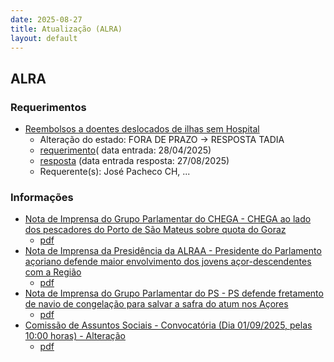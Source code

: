 ```yaml
---
date: 2025-08-27
title: Atualização (ALRA)
layout: default
---
```

## ALRA

### Requerimentos

* [Reembolsos a doentes deslocados de ilhas sem Hospital](http://base.alra.pt:82/4DACTION/w_pesquisa_registo/4/8808)
  * Alteração do estado: FORA DE PRAZO → RESPOSTA TADIA
  * [requerimento](http://base.alra.pt:82/Doc_Req/XIIIreque338.pdf)( data entrada: 28/04/2025)
  * [resposta](http://base.alra.pt:82/Doc_Req/XIIIrequeresp338.pdf) (data entrada resposta: 27/08/2025)
  * Requerente(s): José Pacheco CH, ...

### Informações

* [Nota de Imprensa do Grupo Parlamentar do CHEGA  - CHEGA ao lado dos pescadores do Porto de São Mateus sobre quota do Goraz](http://base.alra.pt:82/4DACTION/w_pesquisa_registo/8/21995)
  * [pdf](http://base.alra.pt:82/Doc_Noticias/NI21995.pdf)
* [Nota de Imprensa da Presidência da ALRAA - Presidente do Parlamento açoriano defende maior envolvimento dos jovens açor-descendentes com a Região](http://base.alra.pt:82/4DACTION/w_pesquisa_registo/8/21996)
  * [pdf](http://base.alra.pt:82/Doc_Noticias/NI21996.pdf)
* [Nota de Imprensa do Grupo Parlamentar do PS - PS defende fretamento de navio de congelação para salvar a safra do atum nos Açores](http://base.alra.pt:82/4DACTION/w_pesquisa_registo/8/21997)
  * [pdf](http://base.alra.pt:82/Doc_Noticias/NI21997.pdf)
* [Comissão de Assuntos Sociais - Convocatória (Dia 01/09/2025, pelas 10:00 horas) - Alteração](http://base.alra.pt:82/4DACTION/w_pesquisa_registo/8/21998)
  * [pdf](http://base.alra.pt:82/Doc_Noticias/NI21998.pdf)
